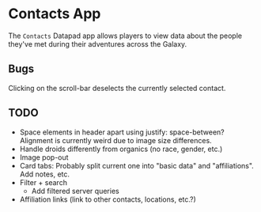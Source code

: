 # Contacts App

The `Contacts` Datapad app allows players to view data about the people they've met during their adventures across the Galaxy.

## Bugs

Clicking on the scroll-bar deselects the currently selected contact.

## TODO

-   Space elements in header apart using justify: space-between? Alignment is currently weird due to image size differences.
-   Handle droids differently from organics (no race, gender, etc.)
-   Image pop-out
-   Card tabs: Probably split current one into "basic data" and "affiliations". Add notes, etc.
-   Filter + search
    -   Add filtered server queries
-   Affiliation links (link to other contacts, locations, etc.?)
